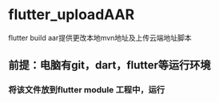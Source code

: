 # flutter_uploadAAR
flutter build aar提供更改本地mvn地址及上传云端地址脚本
## 前提：电脑有git，dart，flutter等运行环境
### 将该文件放到flutter module 工程中，运行
